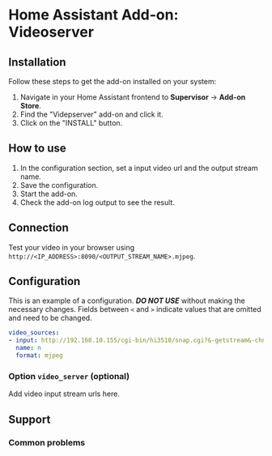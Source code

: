 # Home Assistant Add-on: Videoserver

## Installation

Follow these steps to get the add-on installed on your system:

1. Navigate in your Home Assistant frontend to **Supervisor** -> **Add-on Store**.
2. Find the "Videpserver" add-on and click it.
3. Click on the "INSTALL" button.

## How to use

1. In the configuration section, set a input video url and the output stream name.
2. Save the configuration.
3. Start the add-on.
4. Check the add-on log output to see the result.

## Connection

Test your video in your browser using `http://<IP_ADDRESS>:8090/<OUTPUT_STREAM_NAME>.mjpeg`.

## Configuration

This is an example of a configuration. **_DO NOT USE_** without making the necessary changes.
Fields between `<` and `>` indicate values that are omitted and need to be changed.

```yaml
video_sources:
- input: http://192.168.10.155/cgi-bin/hi3510/snap.cgi?&-getstream&-chn=2
  name: n
  format: mjpeg
```

### Option `video_server` (optional)

Add video input stream urls here.

## Support

### Common problems
